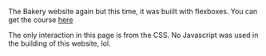 The Bakery website again but this time, it was buiilt with flexboxes. You can get the course [here](https://app.pluralsight.com/courses/766ee063-7895-4a95-bcf9-3a3d1c786369/table-of-contents)

The only interaction in this page is from the CSS. No Javascript was used in the building of this website, lol.